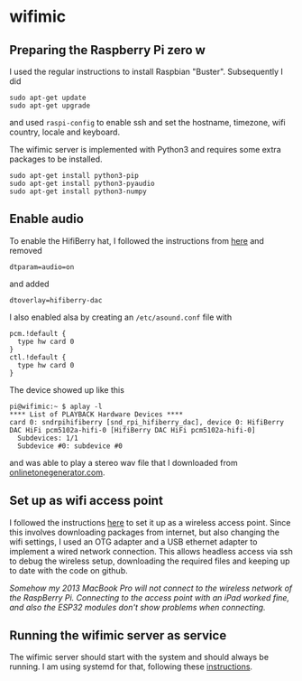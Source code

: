 # wifimic

## Preparing the Raspberry Pi zero w

I used the regular instructions to install Raspbian "Buster". Subsequently I did

    sudo apt-get update
    sudo apt-get upgrade

and used `raspi-config` to enable ssh and set the hostname, timezone, wifi country, locale and keyboard.

The wifimic server is implemented with Python3 and requires some extra packages to be installed.

    sudo apt-get install python3-pip
    sudo apt-get install python3-pyaudio
    sudo apt-get install python3-numpy

## Enable audio

To enable the HifiBerry hat, I followed the instructions from [here](https://www.hifiberry.com/docs/software/configuring-linux-3-18-x/) and removed

    dtparam=audio=on

and added

    dtoverlay=hifiberry-dac

I also enabled alsa by creating an `/etc/asound.conf` file with

    pcm.!default {
      type hw card 0
    }
    ctl.!default {
      type hw card 0
    }

The device showed up like this

    pi@wifimic:~ $ aplay -l
    **** List of PLAYBACK Hardware Devices ****
    card 0: sndrpihifiberry [snd_rpi_hifiberry_dac], device 0: HifiBerry DAC HiFi pcm5102a-hifi-0 [HifiBerry DAC HiFi pcm5102a-hifi-0]
      Subdevices: 1/1
      Subdevice #0: subdevice #0

and was able to play a stereo wav file that I downloaded from [onlinetonegenerator.com](https://onlinetonegenerator.com).

## Set up as wifi access point

I followed the instructions [here](https://www.raspberrypi.org/documentation/configuration/wireless/access-point-routed.md) to set it up as a wireless access point. Since this involves downloading packages from internet, but also changing the wifi settings, I used an OTG adapter and a USB ethernet adapter to implement a wired network connection. This allows headless access via ssh to debug the wireless setup, downloading the required files and keeping up to date with the code on github.

_Somehow my 2013 MacBook Pro will not connect to the wireless network of the RaspBerry Pi. Connecting to the access point with an iPad worked fine, and also the ESP32 modules don't show problems when connecting._

## Running the wifimic server as service

The wifimic server should start with the system and should always be running. I am using systemd for that, following these [instructions](https://www.raspberrypi.org/documentation/linux/usage/systemd.md).

